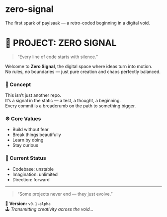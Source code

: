 # zero-signal
The first spark of paylsaak — a retro-coded beginning in a digital void.
# 🌌 PROJECT: ZERO SIGNAL

> “Every line of code starts with silence.”

Welcome to **Zero Signal**, the digital space where ideas turn into motion.  
No rules, no boundaries — just pure creation and chaos perfectly balanced.

### 🧠 Concept
This isn’t just another repo.  
It’s a signal in the static — a test, a thought, a beginning.  
Every commit is a breadcrumb on the path to something bigger.




### ⚙️ Core Values
- Build without fear  
- Break things beautifully  
- Learn by doing  
- Stay curious  

### 🧩 Current Status
- Codebase: unstable  
- Imagination: unlimited  
- Direction: forward  

---

> “Some projects never end — they just evolve.”

📡 **Version:** `v0.1-alpha`  
🕹️ *Transmitting creativity across the void...*



